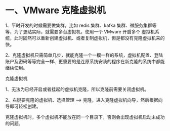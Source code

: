 # 一、VMware 克隆虚拟机

1、平时开发的时候需要做集群，比如 redis 集群、kafka 集群、微服务集群等等，为了更贴实际，就需要多台虚拟机，使用一个 VMware 开启多个 虚拟机系统，此时固然可以重新创建虚拟机、或者复制虚拟机，但是都没有克隆虚拟机来的快。

2、克隆虚拟机只需简单几步，就能克隆一个一模一样的系统，虚拟机配置、登陆账户及密码等等完全一样、更重要的是连原系统安装的程序在新克隆的系统中都能继续使用。

克隆虚拟机

1、无法为已经开启或者挂起的虚拟机克隆，所以克隆前需要关闭虚拟机。

2、右键要克隆的虚拟机、选择管理 ——> 克隆，进入克隆虚拟机向导，然后根据向导即可轻松创建。


克隆虚拟机时，多个虚拟机不能放在同一个目录下，否则会出现虚拟机启动未成功的问题。